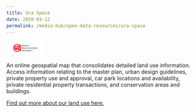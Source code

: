```yaml
---
title: Ura Space
date: 2020-03-12
permalink: /media-hub/open-data-resources/ura-space
---
```



<div style="width:20%;display:flex;flex-wrap:wrap;">
  <div style="flex:20%"><a href="https://www.ura.gov.sg/maps/#" target="_blank"><img alt="URA Space" src="/images/media-hub/open-data-resources/ura-space.png"></a>
  </div>
</div>

An online geospatial map that consolidates detailed land use information. Access information relating to the master plan, urban design guidelines, private property use and approval, car park locations and availability, private residential property transactions, and conservation areas and buildings.

<a href="https://www.ura.gov.sg/maps/#" target="_blank">Find out more about our land use here.</a>
